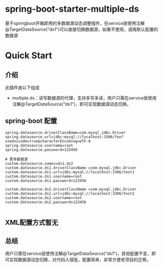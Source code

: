 # spring-boot-starter-multiple-ds
基于springboot开箱即用的多数据源动态调整插件，在service层使用注解@TargetDataSource("ds1")可以直接切换数据源，如果不使用，调用默认配置的数据源


# Quick Start

介绍
---
此插件由以下组成
- multiple.ds：读写数据源的代理，支持多写多读，用户只需在service层使用注解@TargetDataSource("ds1")，即可实现数据源动态切换。

spring-boot 配置
---
```
spring.datasource.driverClassName=com.mysql.jdbc.Driver
spring.datasource.url=jdbc:mysql://localhost:3306/foo?useUnicode=true&characterEncoding=UTF-8
spring.datasource.username=root
spring.datasource.password=123456

# 更多数据源
custom.datasource.names=ds1,ds2
custom.datasource.ds1.driverClassName =com.mysql.jdbc.Driver
custom.datasource.ds1.url=jdbc:mysql://localhost:3306/test1
custom.datasource.ds1.username=root
custom.datasource.ds1.password=123456

custom.datasource.ds2.driverClassName =com.mysql.jdbc.Driver
custom.datasource.ds2.url=jdbc:mysql://localhost:3306/test2
custom.datasource.ds2.username=root
custom.datasource.ds2.password=123456


```

XML配置方式暂无
---


总结
---
用户只需在service层使用注解@TargetDataSource("ds1")，其他配置不变，即可实现数据源动态切换，对代码入侵低，配置简单，非常方便老项目的迁移。

